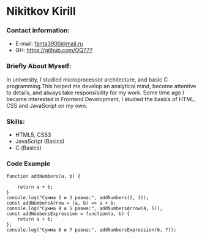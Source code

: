 # Nikitkov Kirill

### Contact information:
* E-mail: fanta3900@mail.ru
* GH: https://github.com/OQ777
  
### Briefly About Myself:
In university, I studied microprocessor architecture, and basic C programming.This helped me develop an analytical mind, become attentive to details, and always take responsibility for my work.
Some time ago I became interested in Frontend Development, I studied the basics of HTML, CSS and JavaScript on my own.

### Skills:

* HTML5, CSS3
* JavaScript (Basics)
* С (Basics)

### Code Example

```
function addNumbers(a, b) {

    return a + b;
}
console.log("Сумма 2 и 3 равна:", addNumbers(2, 3));
const addNumbersArrow = (a, b) => a + b;
console.log("Сумма 4 и 5 равна:", addNumbersArrow(4, 5));
const addNumbersExpression = function(a, b) {
    return a + b;
};
console.log("Сумма 6 и 7 равна:", addNumbersExpression(6, 7));
```

